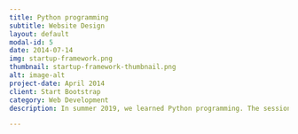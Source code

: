 ```yaml
---
title: Python programming
subtitle: Website Design
layout: default
modal-id: 5
date: 2014-07-14
img: startup-framework.png
thumbnail: startup-framework-thumbnail.png
alt: image-alt
project-date: April 2014
client: Start Bootstrap
category: Web Development
description: In summer 2019, we learned Python programming. The session topics, slides and some Python codes used in the study can be seen by clicking the links blow.  <b>Introduction to Python programing language and Spyder (<a href="lect1.py">lect1.py</a>)</LI></b> 

---
```

